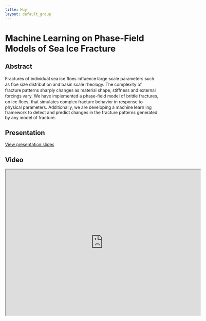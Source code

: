```yaml
---
title: Huy
layout: default_group
---
```

# Machine Learning on Phase-Field Models of Sea Ice Fracture
## Abstract
Fractures of individual sea ice ﬂoes inﬂuence large scale parameters such as ﬂoe size distribution and basin scale rheology. The complexity of fracture patterns sharply changes as material shape, stiﬀness and external forcings vary. We have implemented a phase-ﬁeld model of brittle fractures, on ice ﬂoes, that simulates complex fracture behavior in response to physical parameters. Additionally, we are developing a machine learn ing framework to detect and predict changes in the fracture patterns generated by any model of fracture.

## Presentation
<p><a href="https://drive.google.com/file/d/1i0gfP9mp63eX0phd8SafuXTRNdqmPIL_/view?usp=sharing">View presentation slides</a></p>

## Video
<iframe src="https://drive.google.com/file/d/1aBnYeFnTEBQOopOWn4cEZdNPuFT06o70/preview" width="640" height="480"></iframe>
